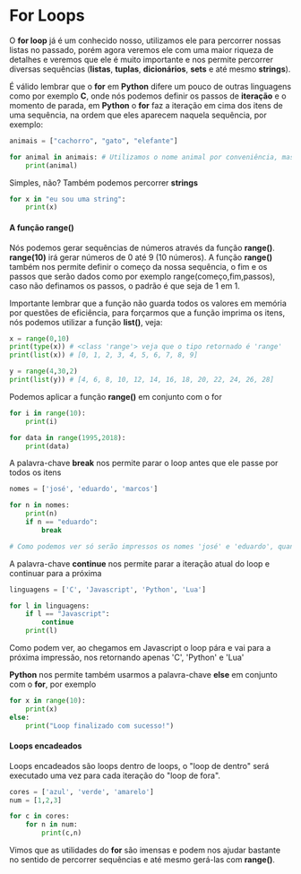 # For Loops

O **for loop** já é um conhecido nosso, utilizamos ele para percorrer nossas listas no passado, porém agora veremos ele com uma maior riqueza de detalhes e veremos que ele é muito importante e nos permite percorrer diversas sequências (**listas**, **tuplas**, **dicionários**, **sets** e até mesmo **strings**).

É válido lembrar que o **for** em **Python** difere um pouco de outras linguagens como por exemplo **C**, onde nós
podemos definir os passos de **iteração** e o momento de parada, em **Python** o **for** faz a iteração em cima dos itens de uma sequência, na ordem que eles aparecem naquela sequência, por exemplo:

```python
animais = ["cachorro", "gato", "elefante"]

for animal in animais: # Utilizamos o nome animal por conveniência, mas você poderia dar o nome que desejar
	print(animal)
```

Simples, não? Também podemos percorrer **strings**

```python
for x in "eu sou uma string":
	print(x)
```

#### A função **range()**

Nós podemos gerar sequências de números através da função **range()**. **range(10)** irá gerar números de 0 até 9 (10 números). A função **range()** também nos permite definir o começo da nossa sequência, o fim e os passos que serão dados como por exemplo range(começo,fim,passos), caso não definamos os passos, o padrão é que seja de 1 em 1. 

Importante lembrar que a função não guarda todos os valores em memória por questões de eficiência, para forçarmos que a função imprima os itens, nós podemos utilizar a função **list()**, veja:

```python
x = range(0,10)
print(type(x)) # <class 'range'> veja que o tipo retornado é 'range'
print(list(x)) # [0, 1, 2, 3, 4, 5, 6, 7, 8, 9]

y = range(4,30,2)
print(list(y)) # [4, 6, 8, 10, 12, 14, 16, 18, 20, 22, 24, 26, 28]
```

Podemos aplicar a função **range()** em conjunto com o for

```python
for i in range(10):
	print(i)

for data in range(1995,2018):
	print(data)
```

A palavra-chave **break** nos permite parar o loop antes que ele passe por todos os itens

```python
nomes = ['josé', 'eduardo', 'marcos']

for n in nomes:
	print(n)
	if n == "eduardo":
		break

# Como podemos ver só serão impressos os nomes 'josé' e 'eduardo', quando n tiver o valor de eduardo o loop irá parar e não será capaz de imprimir o nome 'marcos'
```

A palavra-chave **continue** nos permite parar a iteração atual do loop e continuar para a próxima

```python
linguagens = ['C', 'Javascript', 'Python', 'Lua']

for l in linguagens:
	if l == "Javascript":
		continue
	print(l)
```

Como podem ver, ao chegamos em Javascript o loop pára e vai para a próxima impressão, nos retornando apenas 'C', 'Python' e 'Lua'

**Python** nos permite também usarmos a palavra-chave **else** em conjunto com o **for**, por exemplo

```python
for x in range(10):
	print(x)
else:
	print("Loop finalizado com sucesso!")
```

#### Loops encadeados

Loops encadeados são loops dentro de loops, o "loop de dentro" será executado uma vez para cada iteração do "loop de fora".

```python
cores = ['azul', 'verde', 'amarelo']
num = [1,2,3]

for c in cores:
	for n in num:
		print(c,n)
```

Vimos que as utilidades do **for** são imensas e podem nos ajudar bastante no sentido de percorrer sequências e até mesmo gerá-las com **range()**.



















































